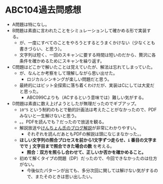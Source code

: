 # ABC104過去問感想

- A問題は特になし。
- B問題は素直に言われたことをシミュレーションして確かめる形で実装する。
  - が、一度にすべてのことをやろうとするとうまくかけない（少なくとも書きづらい、と思う）。
  - 文字列は短く、一回のスキャンに要する時間は短いのだから、贅沢に各条件を確かめるためにスキャンを繰り返す。
- C問題はどこかで解いたことは覚えていたが、解法は忘れてしまっていた。
  - が、なんとか考察をして理解しながら思い出せた。
    - ロジカルシンキングが楽しい問題だと思う。
  - 最終的にはビット全探索に落ち着くわけだが、実装はCにしては大変だと思った。
    - ABC099Cよりも（ACするという意味では）難しい気がする。
- D問題は素直に数え上げようとしたが無理だったのでギブアップ。
  - `10^5` という制約のもとで動的計画法は考えたことがなかったので、PDFみないと一生解けないと思う。
  - 。。PDFを読んでも？だったので放送を観る。
  - 解説放送や[けんちょん氏のブログ解説](http://drken1215.hatenablog.com/entry/2018/08/05/224100_1)が非常にわかりやすい。
    - それぞれを読んだあともPDFの解説は頭になじまなかった。。
  - **ほしい文字列の照合プロセスを前から1文字ずつ走らせ、`i` 番目の文字までで `j` 文字目まで照合できた場合の数** を考える。
    - **照合：双方を照らし合わせて、正しいか否かを確かめること。**
  - 初めて解くタイプの問題（DP）だったので、今回できなかったのは仕方がない。
    - 今後似たパターンが出ても、多分次回に関しては解けない気がするので、またそのときは思い出したい。

